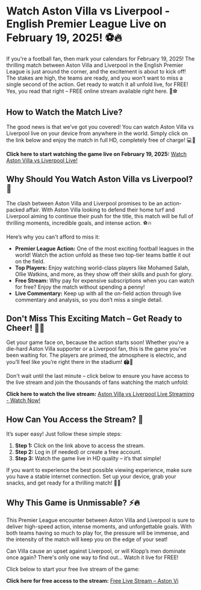 # Watch Aston Villa vs Liverpool - English Premier League Live on February 19, 2025! ⚽🔥

If you're a football fan, then mark your calendars for February 19, 2025! The thrilling match between Aston Villa and Liverpool in the English Premier League is just around the corner, and the excitement is about to kick off! The stakes are high, the teams are ready, and you won’t want to miss a single second of the action. Get ready to watch it all unfold live, for FREE! Yes, you read that right – FREE online stream available right here. 🚨⚽

## How to Watch the Match Live?

The good news is that we’ve got you covered! You can watch Aston Villa vs Liverpool live on your device from anywhere in the world. Simply click on the link below and enjoy the match in full HD, completely free of charge! 💻📱

**Click here to start watching the game live on February 19, 2025:** [Watch Aston Villa vs Liverpool Live!](https://tinyurl.com/livestreamfreeo?st=Aston+Villa+vs+Liverpool&si=gh)

## Why Should You Watch Aston Villa vs Liverpool? 🤩

The clash between Aston Villa and Liverpool promises to be an action-packed affair. With Aston Villa looking to defend their home turf and Liverpool aiming to continue their push for the title, this match will be full of thrilling moments, incredible goals, and intense action. ⚽🔥

Here’s why you can't afford to miss it:

- **Premier League Action:** One of the most exciting football leagues in the world! Watch the action unfold as these two top-tier teams battle it out on the field.
- **Top Players:** Enjoy watching world-class players like Mohamed Salah, Ollie Watkins, and more, as they show off their skills and push for glory.
- **Free Stream:** Why pay for expensive subscriptions when you can watch for free? Enjoy the match without spending a penny!
- **Live Commentary:** Keep up with all the on-field action through live commentary and analysis, so you don’t miss a single detail.

## Don't Miss This Exciting Match – Get Ready to Cheer! 🎉🎉

Get your game face on, because the action starts soon! Whether you're a die-hard Aston Villa supporter or a Liverpool fan, this is the game you’ve been waiting for. The players are primed, the atmosphere is electric, and you’ll feel like you’re right there in the stadium! 🏟️🙌

Don't wait until the last minute – click below to ensure you have access to the live stream and join the thousands of fans watching the match unfold:

**Click here to watch the live stream:** [Aston Villa vs Liverpool Live Streaming - Watch Now!](https://tinyurl.com/livestreamfreeo?st=Aston+Villa+vs+Liverpool&si=gh)

## How Can You Access the Stream? 📲

It’s super easy! Just follow these simple steps:

1. **Step 1:** Click on the link above to access the stream.
2. **Step 2:** Log in (if needed) or create a free account.
3. **Step 3:** Watch the game live in HD quality – it’s that simple!

If you want to experience the best possible viewing experience, make sure you have a stable internet connection. Set up your device, grab your snacks, and get ready for a thrilling match! 🍿📱

## Why This Game is Unmissable? ⚡🔥

This Premier League encounter between Aston Villa and Liverpool is sure to deliver high-speed action, intense moments, and unforgettable goals. With both teams having so much to play for, the pressure will be immense, and the intensity of the match will keep you on the edge of your seat!

Can Villa cause an upset against Liverpool, or will Klopp’s men dominate once again? There's only one way to find out… Watch it live for FREE!

Click below to start your free live stream of the game:

**Click here for free access to the stream:** [Free Live Stream – Aston Vi](https://tinyurl.com/livestreamfreeo?st=Aston+Villa+vs+Liverpool&si=gh)
